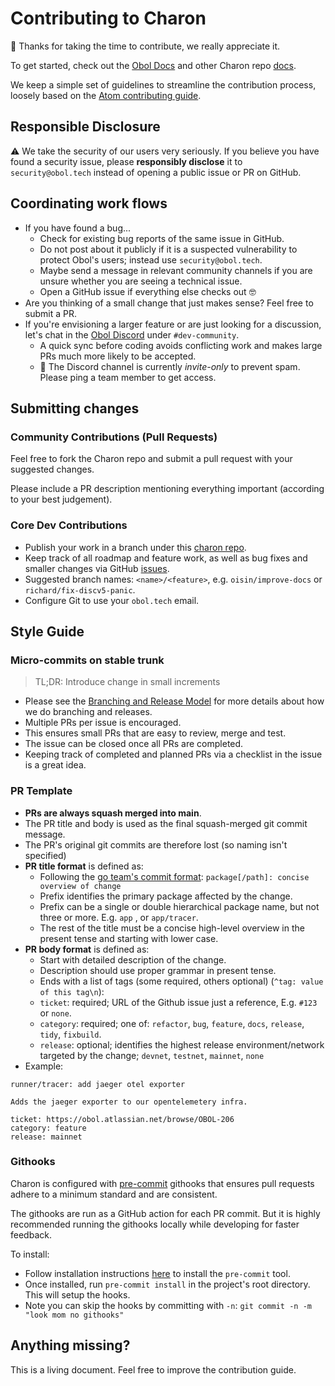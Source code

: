 # Contributing to Charon

🎉 Thanks for taking the time to contribute, we really appreciate it.

To get started, check out the [Obol Docs](https://docs.obol.tech/) and other Charon repo [docs](.).

We keep a simple set of guidelines to streamline the contribution process,
loosely based on the [Atom contributing guide](https://github.com/atom/atom/blob/master/CONTRIBUTING.md).

## Responsible Disclosure

⚠️ We take the security of our users very seriously.
If you believe you have found a security issue, please **responsibly disclose** it to `security@obol.tech`
instead of opening a public issue or PR on GitHub.

## Coordinating work flows

- If you have found a bug...
    - Check for existing bug reports of the same issue in GitHub.
    - Do not post about it publicly if it is a suspected vulnerability to protect Obol's users;
      instead use `security@obol.tech`.
    - Maybe send a message in relevant community channels if you are unsure whether you are seeing a technical issue.
    - Open a GitHub issue if everything else checks out 🤓
- Are you thinking of a small change that just makes sense? Feel free to submit a PR.
- If you're envisioning a larger feature or are just looking for a discussion,
  let's chat in the [Obol Discord](https://discord.gg/n6ebKsX46w/) under `#dev-community`.
    - A quick sync before coding avoids conflicting work and makes large PRs much more likely to be accepted.
    - 👀 The Discord channel is currently _invite-only_ to prevent spam. Please ping a team member to get access.

## Submitting changes

### Community Contributions (Pull Requests)

Feel free to fork the Charon repo and submit a pull request with your suggested changes.

Please include a PR description mentioning everything important (according to your best judgement).

### Core Dev Contributions

- Publish your work in a branch under this [charon repo](https://github.com/ObolNetwork/charon).
- Keep track of all roadmap and feature work, as well as bug fixes and smaller changes via GitHub [issues](https://github.com/ObolNetwork/charon/issues).
- Suggested branch names: `<name>/<feature>`, e.g. `oisin/improve-docs` or `richard/fix-discv5-panic`.
- Configure Git to use your `obol.tech` email.

## Style Guide

### Micro-commits on stable trunk

> TL;DR: Introduce change in small increments

- Please see the [Branching and Release Model](branching.md) for more details about how we do branching and releases.
- Multiple PRs per issue is encouraged.
- This ensures small PRs that are easy to review, merge and test.
- The issue can be closed once all PRs are completed.
- Keeping track of completed and planned PRs via a checklist in the issue is a great idea.

### PR Template

- **PRs are always squash merged into main**.
- The PR title and body is used as the final squash-merged git commit message.
- The PR's original git commits are therefore lost (so naming isn't specified)
- **PR title format** is defined as:
  - Following the [go team's commit format](https://github.com/golang/go/commits/master): `package[/path]: concise overview of change`
  - Prefix identifies the primary package affected by the change.
  - Prefix can be a single or double hierarchical package name, but not three or more. E.g. `app` , or `app/tracer`.
  - The rest of the title must be a concise high-level overview in the present tense and starting with lower case.
- **PR body format** is defined as:
  - Start with detailed description of the change.
  - Description should use proper grammar in present tense.
  - Ends with a list of tags (some required, others optional) (`^tag: value of this tag\n`):
  - `ticket`: required; URL of the Github issue just a reference, E.g. `#123` or `none`.
  - `category`: required; one of: `refactor`, `bug`, `feature`, `docs`, `release`, `tidy`, `fixbuild`.
  - `release`: optional; identifies the highest release environment/network targeted by the change; `devnet`, `testnet`, `mainnet`, `none`
- Example:
```
runner/tracer: add jaeger otel exporter

Adds the jaeger exporter to our opentelemetery infra.

ticket: https://obol.atlassian.net/browse/OBOL-206
category: feature
release: mainnet
```

### Githooks
Charon is configured with [pre-commit](https://pre-commit.com) githooks that ensures pull
requests adhere to a minimum standard and are consistent.

The githooks are run as a GitHub action for each PR commit. But it is highly recommended
running the githooks locally while developing for faster feedback.

To install:
- Follow installation instructions [here](https://pre-commit.com/#installation) to install the `pre-commit` tool.
- Once installed, run `pre-commit install` in the project's root directory. This will setup the hooks.
- Note you can skip the hooks by committing with `-n`: `git commit -n -m "look mom no githooks"`

## Anything missing?

This is a living document. Feel free to improve the contribution guide.
